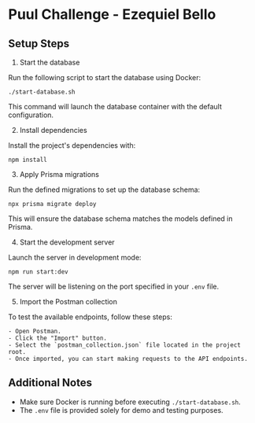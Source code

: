 # Puul Challenge - Ezequiel Bello

## Setup Steps

1. Start the database

Run the following script to start the database using Docker:

    ./start-database.sh

This command will launch the database container with the default configuration.

2. Install dependencies

Install the project's dependencies with:

    npm install

3. Apply Prisma migrations

Run the defined migrations to set up the database schema:

    npx prisma migrate deploy

This will ensure the database schema matches the models defined in Prisma.

4. Start the development server

Launch the server in development mode:

    npm run start:dev

The server will be listening on the port specified in your `.env` file.

5. Import the Postman collection

To test the available endpoints, follow these steps:

    - Open Postman.
    - Click the "Import" button.
    - Select the `postman_collection.json` file located in the project root.
    - Once imported, you can start making requests to the API endpoints.

## Additional Notes

- Make sure Docker is running before executing `./start-database.sh`.
- The `.env` file is provided solely for demo and testing purposes.
